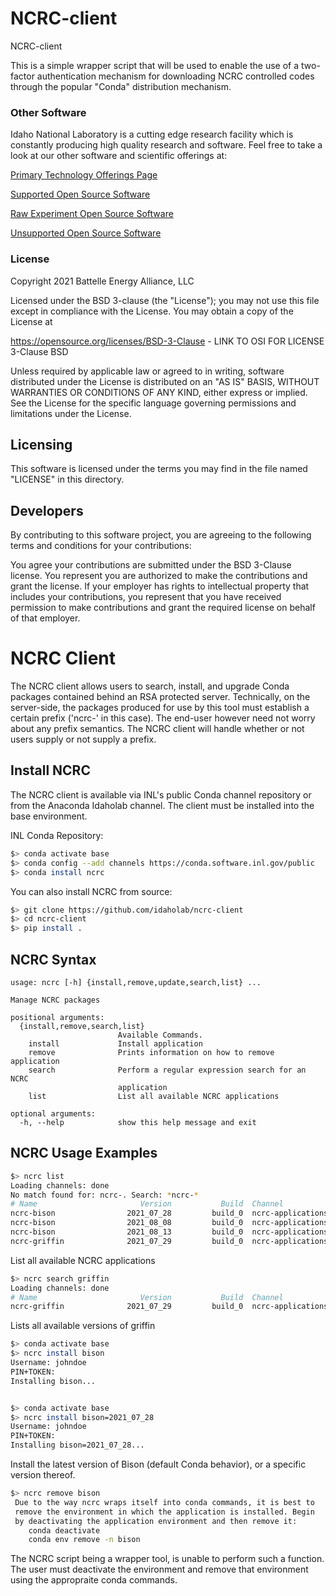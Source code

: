 # NCRC-client
NCRC-client

This is a simple wrapper script that will be used to enable the use of a two-factor authentication mechanism for downloading NCRC controlled codes through the popular "Conda" distribution mechanism.


### Other Software
Idaho National Laboratory is a cutting edge research facility which is constantly producing high quality research and software. Feel free to take a look at our other software and scientific offerings at:

[Primary Technology Offerings Page](https://www.inl.gov/inl-initiatives/technology-deployment)

[Supported Open Source Software](https://github.com/idaholab)

[Raw Experiment Open Source Software](https://github.com/IdahoLabResearch)

[Unsupported Open Source Software](https://github.com/IdahoLabCuttingBoard)

### License

Copyright 2021 Battelle Energy Alliance, LLC

Licensed under the BSD 3-clause (the "License");
you may not use this file except in compliance with the License.
You may obtain a copy of the License at

  https://opensource.org/licenses/BSD-3-Clause - LINK TO OSI FOR LICENSE 3-Clause BSD

Unless required by applicable law or agreed to in writing, software
distributed under the License is distributed on an "AS IS" BASIS,
WITHOUT WARRANTIES OR CONDITIONS OF ANY KIND, either express or implied.
See the License for the specific language governing permissions and
limitations under the License.


Licensing
-----
This software is licensed under the terms you may find in the file named "LICENSE" in this directory.


Developers
-----
By contributing to this software project, you are agreeing to the following terms and conditions for your contributions:

You agree your contributions are submitted under the BSD 3-Clause license. You represent you are authorized to make the contributions and grant the license. If your employer has rights to intellectual property that includes your contributions, you represent that you have received permission to make contributions and grant the required license on behalf of that employer.


# NCRC Client

The NCRC client allows users to search, install, and upgrade Conda packages contained behind an RSA protected server. Technically, on the server-side, the packages produced for use by this tool must establish a certain prefix ('ncrc-' in this case). The end-user however need not worry about any prefix semantics. The NCRC client will handle whether or not users supply or not supply a prefix.

## Install NCRC

The NCRC client is available via INL's public Conda channel repository or from the Anaconda Idaholab channel. The client must be installed into the base environment.

INL Conda Repository:
```bash
$> conda activate base
$> conda config --add channels https://conda.software.inl.gov/public
$> conda install ncrc
```

You can also install NCRC from source:

```bash
$> git clone https://github.com/idaholab/ncrc-client
$> cd ncrc-client
$> pip install .
```

## NCRC Syntax

```pre
usage: ncrc [-h] {install,remove,update,search,list} ...

Manage NCRC packages

positional arguments:
  {install,remove,search,list}
                        Available Commands.
    install             Install application
    remove              Prints information on how to remove application
    search              Perform a regular expression search for an NCRC
                        application
    list                List all available NCRC applications

optional arguments:
  -h, --help            show this help message and exit
```

## NCRC Usage Examples

```bash
$> ncrc list
Loading channels: done
No match found for: ncrc-. Search: *ncrc-*
# Name                       Version           Build  Channel
ncrc-bison                2021_07_28         build_0  ncrc-applications
ncrc-bison                2021_08_08         build_0  ncrc-applications
ncrc-bison                2021_08_13         build_0  ncrc-applications
ncrc-griffin              2021_07_29         build_0  ncrc-applications
```
List all available NCRC applications

```bash
$> ncrc search griffin
Loading channels: done
# Name                       Version           Build  Channel
ncrc-griffin              2021_07_29         build_0  ncrc-applications
```
Lists all available versions of griffin

```bash
$> conda activate base
$> ncrc install bison
Username: johndoe
PIN+TOKEN: 
Installing bison...


$> conda activate base
$> ncrc install bison=2021_07_28
Username: johndoe
PIN+TOKEN: 
Installing bison=2021_07_28...
```
Install the latest version of Bison (default Conda behavior), or a specific version thereof.

```bash
$> ncrc remove bison
 Due to the way ncrc wraps itself into conda commands, it is best to
 remove the environment in which the application is installed. Begin
 by deactivating the application environment and then remove it:
	conda deactivate
	conda env remove -n bison
```
The NCRC script being a wrapper tool, is unable to perform such a function. The user must deactivate the environment and remove that environment using the appropraite conda commands.
